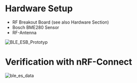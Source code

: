 # Hardware Setup
- RF Breakout Board (see also Hardware Section)
- Bosch BME280 Sensor
- RF-Antenna

![BLE_ESB_Prototyp](https://github.com/user-attachments/assets/afd345a9-49ae-4a76-9f7d-86f53bd7f310)


# Verification with nRF-Connect
![ble_es_data](https://github.com/user-attachments/assets/911f2a57-eca4-40f8-823e-5ed45d15c606)
